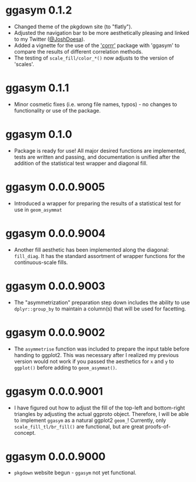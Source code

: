 # ggasym 0.1.2

* Changed theme of the pkgdown site (to "flatly").
* Adjusted the navigation bar to be more aesthetically pleasing and linked to my Twitter ([@JoshDoesa](https://twitter.com/JoshDoesa)).
* Added a vignette for the use of the ['corrr'](https://cran.r-project.org/web/packages/corrr/index.html) package with 'ggasym' to compare the results of different correlation methods.
* The testing of `scale_fill/color_*()` now adjusts to the version of 'scales'.

# ggasym 0.1.1

* Minor cosmetic fixes (i.e. wrong file names, typos) - no changes to functionality or use of the package.

# ggasym 0.1.0

* Package is ready for use! All major desired functions are implemented, tests are written and passing, and documentation is unified after the addition of the statistical test wrapper and diagonal fill.

# ggasym 0.0.0.9005

* Introduced a wrapper for preparing the results of a statistical test for use in `geom_asymmat`

# ggasym 0.0.0.9004

* Another fill aesthetic has been implemented along the diagonal: `fill_diag`. It has the standard assortment of wrapper functions for the continuous-scale fills.

# ggasym 0.0.0.9003

* The "asymmetrization" preparation step down includes the ability to use `dplyr::group_by` to maintain a column(s) that will be used for facetting.

# ggasym 0.0.0.9002

* The `asymmetrise` function was included to prepare the input table before handing to ggplot2. This was necessary after I realized my previous version would not work if you passed the aesthetics for `x` and `y` to `ggplot()` before adding to `geom_asymmat()`.

# ggasym 0.0.0.9001

* I have figured out how to adjust the fill of the top-left and bottom-right triangles by adjusting the actual ggproto object. Therefore, I will be able to implement `ggasym` as a natural ggplot2 `geom_`! Currently, only `scale_fill_tl/br_fill()` are functional, but are great proofs-of-concept.

# ggasym 0.0.0.9000

* `pkgdown` website begun - `ggasym` not yet functional.
